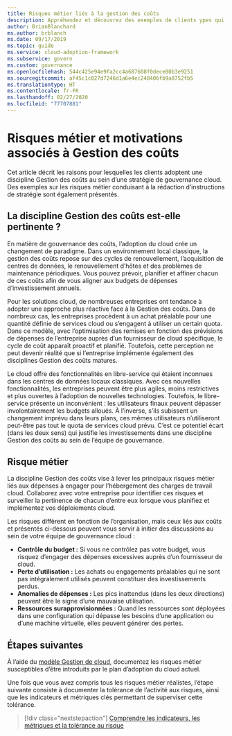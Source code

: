 ```yaml
---
title: Risques métier liés à la gestion des coûts
description: Appréhendez et découvrez des exemples de clients ypes qui adoptent une discipline de gestion des coûts dans le cadre d’une stratégie de gouvernance cloud. 
author: BrianBlanchard
ms.author: brblanch
ms.date: 09/17/2019
ms.topic: guide
ms.service: cloud-adoption-framework
ms.subservice: govern
ms.custom: governance
ms.openlocfilehash: 544c425e94e9fa2cc4a687608f0dece80b3e9251
ms.sourcegitcommit: af45c1c027d7246d1a6e4ec248406fb9a8752fb5
ms.translationtype: HT
ms.contentlocale: fr-FR
ms.lasthandoff: 02/27/2020
ms.locfileid: "77707881"
---
```

# <a name="cost-management-motivations-and-business-risks"></a>Risques métier et motivations associés à Gestion des coûts

Cet article décrit les raisons pour lesquelles les clients adoptent une discipline Gestion des coûts au sein d’une stratégie de gouvernance cloud. Des exemples sur les risques métier conduisant à la rédaction d’instructions de stratégie sont également présentés.

<!-- markdownlint-disable MD026 -->

## <a name="is-cost-management-relevant"></a>La discipline Gestion des coûts est-elle pertinente ?

En matière de gouvernance des coûts, l’adoption du cloud crée un changement de paradigme. Dans un environnement local classique, la gestion des coûts repose sur des cycles de renouvellement, l’acquisition de centres de données, le renouvellement d’hôtes et des problèmes de maintenance périodiques. Vous pouvez prévoir, planifier et affiner chacun de ces coûts afin de vous aligner aux budgets de dépenses d’investissement annuels.

Pour les solutions cloud, de nombreuses entreprises ont tendance à adopter une approche plus réactive face à la Gestion des coûts. Dans de nombreux cas, les entreprises procèdent à un achat préalable pour une quantité définie de services cloud ou s’engagent à utiliser un certain quota. Dans ce modèle, avec l’optimisation des remises en fonction des prévisions de dépenses de l’entreprise auprès d’un fournisseur de cloud spécifique, le cycle de coût apparaît proactif et planifié. Toutefois, cette perception ne peut devenir réalité que si l’entreprise implémente également des disciplines Gestion des coûts matures.

Le cloud offre des fonctionnalités en libre-service qui étaient inconnues dans les centres de données locaux classiques. Avec ces nouvelles fonctionnalités, les entreprises peuvent être plus agiles, moins restrictives et plus ouvertes à l’adoption de nouvelles technologies. Toutefois, le libre-service présente un inconvénient : les utilisateurs finaux peuvent dépasser involontairement les budgets alloués. À l’inverse, s’ils subissent un changement imprévu dans leurs plans, ces mêmes utilisateurs n’utiliseront peut-être pas tout le quota de services cloud prévu. C’est ce potentiel écart (dans les deux sens) qui justifie les investissements dans une discipline Gestion des coûts au sein de l’équipe de gouvernance.

## <a name="business-risk"></a>Risque métier

La discipline Gestion des coûts vise à lever les principaux risques métier liés aux dépenses à engager pour l’hébergement des charges de travail cloud. Collaborez avec votre entreprise pour identifier ces risques et surveiller la pertinence de chacun d’entre eux lorsque vous planifiez et implémentez vos déploiements cloud.

Les risques diffèrent en fonction de l’organisation, mais ceux liés aux coûts et présentés ci-dessous peuvent vous servir à initier des discussions au sein de votre équipe de gouvernance cloud :

- **Contrôle du budget :** Si vous ne contrôlez pas votre budget, vous risquez d’engager des dépenses excessives auprès d’un fournisseur de cloud.
- **Perte d’utilisation :** Les achats ou engagements préalables qui ne sont pas intégralement utilisés peuvent constituer des investissements perdus.
- **Anomalies de dépenses :** Les pics inattendus (dans les deux directions) peuvent être le signe d’une mauvaise utilisation.
- **Ressources surapprovisionnées :** Quand les ressources sont déployées dans une configuration qui dépasse les besoins d’une application ou d’une machine virtuelle, elles peuvent générer des pertes.

## <a name="next-steps"></a>Étapes suivantes

À l’aide du [modèle Gestion de cloud](./template.md), documentez les risques métier susceptibles d’être introduits par le plan d’adoption du cloud actuel.

Une fois que vous avez compris tous les risques métier réalistes, l’étape suivante consiste à documenter la tolérance de l’activité aux risques, ainsi que les indicateurs et métriques clés permettant de superviser cette tolérance.

> [!div class="nextstepaction"]
> [Comprendre les indicateurs, les métriques et la tolérance au risque](./metrics-tolerance.md)

